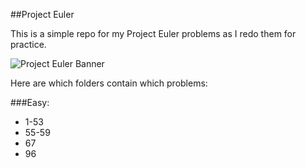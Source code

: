 ##Project Euler

This is a simple repo for my Project Euler problems as I redo them for practice.

![Project Euler Banner](https://projecteuler.net/profile/xanxerus.png)

Here are which folders contain which problems:

###Easy: 
* 1-53
* 55-59
* 67
* 96
